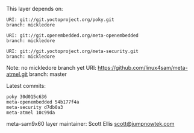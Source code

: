 This layer depends on:

    URI: git://git.yoctoproject.org/poky.git
    branch: mickledore

    URI: git://git.openembedded.org/meta-openembedded
    branch: mickledore

    URI: git://git.yoctoproject.org/meta-security.git
    branch: mickledore

Note: no mickledore branch yet
    URI: https://github.com/linux4sam/meta-atmel.git
    branch: master

Latest commits:

    poky 30d015c636
    meta-openembedded 54b177f4a
    meta-security d7db0a3
    meta-atmel 10c99da

meta-sam9x60 layer maintainer: Scott Ellis <scott@jumpnowtek.com>
